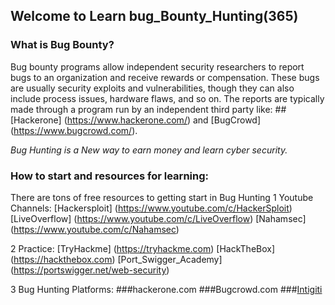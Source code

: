 ## Welcome to Learn bug_Bounty_Hunting(365)
### **What is Bug Bounty?**
Bug bounty programs allow independent security researchers to report bugs to an organization and receive rewards or compensation. These bugs are usually security exploits and vulnerabilities, though they can also include process issues, hardware flaws, and so on.
The reports are typically made through a program run by an independent third party like: ## [Hackerone] (https://www.hackerone.com/) and [BugCrowd] (https://www.bugcrowd.com/).

*Bug Hunting is a New way to earn money and learn cyber security.*

### How to start and resources for learning:
 There are tons of free resources to getting start in Bug Hunting
  1 Youtube Channels:
          [Hackersploit] (https://www.youtube.com/c/HackerSploit)
          [LiveOverflow] (https://www.youtube.com/c/LiveOverflow)
          [Nahamsec] (https://www.youtube.com/c/Nahamsec)
 
 
 2 Practice:
        [TryHackme] (https://tryhackme.com)
        [HackTheBox] (https://hackthebox.com)
        [Port_Swigger_Academy] (https://portswigger.net/web-security)
        
  3 Bug Hunting Platforms:
      ###hackerone.com
      ###Bugcrowd.com
      ###[Intigiti](https://www.intigriti.com/)
      
      
      


